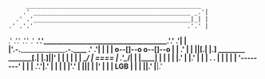          _________________________________________________
        .' ____________________________________________ _.'|
      .' .'____________________________________________|_| |
    .' .'.'                                           .'.' |
  .' .'.'                                           .'.'  .'
 __.'.'___________________________________________.'.'  .'|
|  |'______.-.__________________________.-.____ __.'  .'| |
|  |    o--[]--o                     o--[]--o  |  | .'  | |
|__|____[.|  |.]____ ________ _______[.|  |.]__|__|' |  | |
  |  | |  \__/ _____|  ====  |  .'_____\__/|  | |____|  | |
  |  | |.'          |        |.'           |  | |   . . | |
  |  | |            '--------'             |  | | .'.'__|.'
  |  | ____________________________________|  | |'.'
  |  ||____________________________________|  | |'
  |  | | LGB                               |  | |
  |__|.'                                   |__|.'
